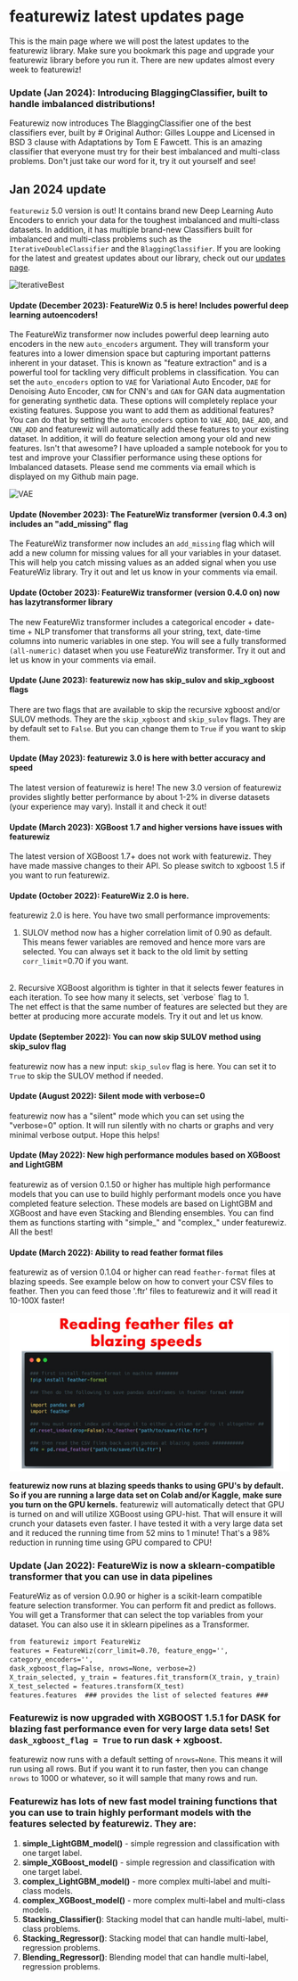 # featurewiz latest updates page
This is the main page where we will post the latest updates to the featurewiz library. Make sure you bookmark this page and upgrade your featurewiz library before you run it. There are new updates almost every week to featurewiz!

### Update (Jan 2024): Introducing BlaggingClassifier, built to handle imbalanced distributions! 
Featurewiz now introduces The BlaggingClassifier one of the best classifiers ever, built by # Original Author: Gilles Louppe and Licensed in BSD 3 clause with Adaptations by Tom E Fawcett. This is an amazing classifier that everyone must try for their best imbalanced and multi-class problems. Don't just take our word for it, try it out yourself and see!

## Jan 2024 update
`featurewiz` 5.0 version is out! It contains brand new Deep Learning Auto Encoders to enrich your data for the toughest imbalanced and multi-class datasets. In addition, it has multiple brand-new Classifiers built for imbalanced and multi-class problems such as the `IterativeDoubleClassifier` and the `BlaggingClassifier`. If you are looking for the latest and greatest updates about our library, check out our <a href="https://github.com/AutoViML/featurewiz/blob/main/updates.md">updates page</a>.
<br>

![IterativeBest](https://i.ibb.co/R2w7WR6/Iterative-Best-Design.png)

#### Update (December 2023): FeatureWiz 0.5 is here! Includes powerful deep learning autoencoders!
The FeatureWiz transformer now includes powerful deep learning auto encoders in the new `auto_encoders` argument. They will transform your features into a lower dimension space but capturing important patterns inherent in your dataset. This is known as "feature extraction" and is a powerful tool for tackling very difficult problems in classification. You can set the `auto_encoders` option to `VAE` for Variational Auto Encoder, `DAE` for Denoising Auto Encoder, `CNN` for CNN's and `GAN` for GAN data augmentation for generating synthetic data. These options will completely replace your existing features. Suppose you want to add them as additional features? You can do that by setting the `auto_encoders` option to `VAE_ADD`, `DAE_ADD`, and `CNN_ADD` and featurewiz will automatically add these features to your existing dataset. In addition, it will do feature selection among your old and new features. Isn't that awesome? I have uploaded a sample notebook for you to test and improve your Classifier performance using these options for Imbalanced datasets. Please send me comments via email which is displayed on my Github main page.

![VAE](https://i.ibb.co/sJsKphR/VAE-model-flowchart.png)

#### Update (November 2023): The FeatureWiz transformer (version 0.4.3 on) includes an "add_missing" flag
The FeatureWiz transformer now includes an `add_missing` flag which will add a new column for missing values for all your variables in your dataset. This will help you catch missing values as an added signal when you use FeatureWiz library. Try it out and let us know in your comments via email.


#### Update (October 2023): FeatureWiz transformer (version 0.4.0 on) now has lazytransformer library
The new FeatureWiz transformer includes a categorical encoder + date-time + NLP transfomer that transforms all your string, text, date-time columns into numeric variables in one step. You will see a fully transformed `(all-numeric)` dataset when you use FeatureWiz transformer. Try it out and let us know in your comments via email.

#### Update (June 2023): featurewiz now has skip_sulov and skip_xgboost flags

There are two flags that are available to skip the recursive xgboost and/or SULOV methods. They are the `skip_xgboost` and `skip_sulov` flags. They are by default set to `False`. But you can change them to `True` if you want to skip them.

#### Update (May 2023): featurewiz 3.0 is here with better accuracy and speed

The latest version of featurewiz is here!</li> The new 3.0 version of featurewiz provides slightly better performance by about 1-2% in diverse datasets (your experience may vary). Install it and check it out!


#### Update (March 2023): XGBoost 1.7 and higher versions have issues with featurewiz

The latest version of XGBoost 1.7+ does not work with featurewiz. They have made massive changes to their API. So please switch to xgboost 1.5 if you want to run featurewiz.

#### Update (October 2022): FeatureWiz 2.0 is here. 
featurewiz 2.0 is here. You have two small performance improvements:
1. SULOV method now has a higher correlation limit of 0.90 as default. This means fewer variables are removed and hence more vars are selected. You can always set it back to the old limit by setting `corr_limit`=0.70 if you want.
<br>
2. Recursive XGBoost algorithm is tighter in that it selects fewer features in each iteration. To see how many it selects, set `verbose` flag to 1. <br>
The net effect is that the same number of features are selected but they are better at producing more accurate models. Try it out and let us know. 

#### Update (September 2022): You can now skip SULOV method using skip_sulov flag
featurewiz now has a new input: `skip_sulov` flag is here. You can set it to `True` to skip the SULOV method if needed.

#### Update (August 2022): Silent mode with verbose=0
featurewiz now has a "silent" mode which you can set using the "verbose=0" option. It will run silently with no charts or graphs and very minimal verbose output. Hope this helps!<br>

#### Update (May 2022): New high performance modules based on XGBoost and LightGBM
featurewiz as of version 0.1.50 or higher has multiple high performance models that you can use to build highly performant models once you have completed feature selection. These models are based on LightGBM and XGBoost and have even Stacking and Blending ensembles. You can find them as functions starting with "simple_" and "complex_" under featurewiz. All the best!<br>

#### Update (March 2022): Ability to read feather format files
featurewiz as of version 0.1.04 or higher can read `feather-format` files at blazing speeds. See example below on how to convert your CSV files to feather. Then you can feed those '.ftr' files to featurewiz and it will read it 10-100X faster!<br>


![feather_example](./images/feather_example.jpg)

<b>featurewiz now runs at blazing speeds thanks to using GPU's by default. So if you are running a large data set on Colab and/or Kaggle, make sure you turn on the GPU kernels.</b> featurewiz will automatically detect that GPU is turned on and will utilize XGBoost using GPU-hist. That will ensure it will crunch your datasets even faster. I have tested it with a very large data set and it reduced the running time from 52 mins to 1 minute! That's a 98% reduction in running time using GPU compared to CPU!<br>

### Update (Jan 2022): FeatureWiz is now a sklearn-compatible transformer that you can use in data pipelines
FeatureWiz as of version 0.0.90 or higher is a scikit-learn compatible feature selection transformer. You can perform fit and predict as follows. You will get a Transformer that can select the top variables from your dataset. You can also use it in sklearn pipelines as a Transformer.

```
from featurewiz import FeatureWiz
features = FeatureWiz(corr_limit=0.70, feature_engg='', category_encoders='', 
dask_xgboost_flag=False, nrows=None, verbose=2)
X_train_selected, y_train = features.fit_transform(X_train, y_train)
X_test_selected = features.transform(X_test)
features.features  ### provides the list of selected features ###
```

### Featurewiz is now upgraded with XGBOOST 1.5.1 for DASK for blazing fast performance even for very large data sets! Set `dask_xgboost_flag = True` to run dask + xgboost.
featurewiz now runs with a default setting of `nrows=None`. This means it will run using all rows. But if you want it to run faster, then you can change `nrows` to 1000 or whatever, so it will sample that many rows and run.

### Featurewiz has lots of new fast model training functions that you can use to train highly performant models with the features selected by featurewiz. They are:
1. <b>simple_LightGBM_model()</b> - simple regression and classification with one target label.<br>
2. <b>simple_XGBoost_model()</b> - simple regression and classification with one target label.<br>
3. <b>complex_LightGBM_model()</b> - more complex multi-label and multi-class models.<br>
4. <b>complex_XGBoost_model()</b> - more complex multi-label and multi-class models.<br>
5. <b>Stacking_Classifier()</b>: Stacking model that can handle multi-label, multi-class problems.<br>
6. <b>Stacking_Regressor()</b>: Stacking model that can handle multi-label, regression problems.<br>
7. <b>Blending_Regressor()</b>: Blending model that can handle multi-label, regression problems.<br>

